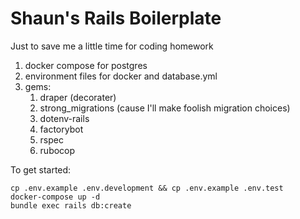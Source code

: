 # Shaun's Rails Boilerplate

Just to save me a little time for coding homework

1. docker compose for postgres
2. environment files for docker and database.yml
3. gems:
    1. draper (decorater)
    2. strong_migrations (cause I'll make foolish migration choices)
    3. dotenv-rails
    4. factorybot
    5. rspec
    6. rubocop

To get started:
```
cp .env.example .env.development && cp .env.example .env.test
docker-compose up -d
bundle exec rails db:create
```
